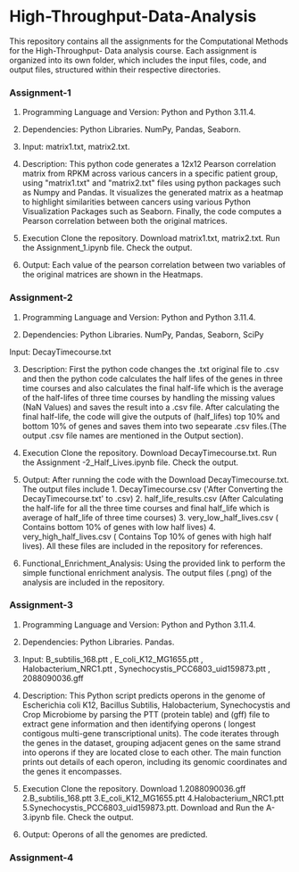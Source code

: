 # High-Throughput-Data-Analysis

This repository contains all the assignments for the Computational Methods for the High-Throughput- Data analysis course. Each assignment is organized into its own folder, which includes the input files, code, and output files, structured within their respective directories.

### Assignment-1
1. Programming Language and Version: Python and Python 3.11.4.

2. Dependencies: Python Libraries. NumPy, Pandas, Seaborn.

3. Input: matrix1.txt, matrix2.txt.

4. Description: This python code generates a 12x12 Pearson correlation matrix from RPKM across various cancers in a specific patient group, using "matrix1.txt" and "matrix2.txt" files using python packages such as Numpy and Pandas. It visualizes the generated matrix as a heatmap to highlight similarities between cancers using various Python Visualization Packages such as Seaborn. Finally, the code computes a Pearson correlation between both the original matrices.

5. Execution Clone the repository. Download matrix1.txt, matrix2.txt. Run the Assignment_1.ipynb file. Check the output.

6. Output: Each value of the pearson correlation between two variables of the original matrices are shown in the Heatmaps.

### Assignment-2
1. Programming Language and Version: Python and Python 3.11.4.

2. Dependencies: Python Libraries. NumPy, Pandas, Seaborn, SciPy

Input: DecayTimecourse.txt

3. Description: First the python code changes the .txt original file to .csv and then the python code calculates the half lifes of the genes in three time courses and also calculates the final half-life which is the average of the half-lifes of three time courses by handling the missing values (NaN Values) and saves the result into a .csv file. After calculating the final half-life, the code will give the outputs of (half_lifes) top 10% and bottom 10% of genes and saves them into two sepearate .csv files.(The output .csv file names are mentioned in the Output section).

4. Execution Clone the repository. Download DecayTimecourse.txt. Run the Assignment -2_Half_Lives.ipynb file. Check the output.

5. Output: After running the code with the Download DecayTimecourse.txt. The output files include 1. DecayTimecourse.csv ('After Converting the DecayTimecourse.txt' to .csv) 2. half_life_results.csv (After Calculating the half-life for all the three time courses and final half_life which is average of half_life of three time courses) 3. very_low_half_lives.csv ( Contains bottom 10% of genes with low half lives) 4. very_high_half_lives.csv ( Contains Top 10% of genes with high half lives). All these files are included in the repository for references.

6. Functional_Enrichment_Analysis: Using the provided link to perform the simple functional enrichment analysis. The output files (.png) of the analysis are included in the repository.

### Assignment-3
1. Programming Language and Version: Python and Python 3.11.4.

2. Dependencies: Python Libraries. Pandas.

3. Input: B_subtilis_168.ptt , E_coli_K12_MG1655.ptt , Halobacterium_NRC1.ptt , Synechocystis_PCC6803_uid159873.ptt , 2088090036.gff

4. Description: This Python script predicts operons in the genome of Escherichia coli K12, Bacillus Subtilis, Halobacterium, Synechocystis and Crop Microbiome by parsing the PTT (protein table) and (gff) file to extract gene information and then identifying operons ( longest contigous multi-gene transcriptional units). The code iterates through the genes in the dataset, grouping adjacent genes on the same strand into operons if they are located close to each other. The main function prints out details of each operon, including its genomic coordinates and the genes it encompasses.

5. Execution Clone the repository. Download 1.2088090036.gff 2.B_subtilis_168.ptt 3.E_coli_K12_MG1655.ptt 4.Halobacterium_NRC1.ptt 5.Synechocystis_PCC6803_uid159873.ptt. Download and Run the A-3.ipynb file. Check the output.

6. Output: Operons of all the genomes are predicted.

### Assignment-4



